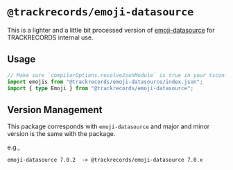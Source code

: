 # `@trackrecords/emoji-datasource`

This is a lighter and a little bit processed version of [emoji-datasource](https://github.com/iamcal/emoji-data) for TRACKRECORDS internal use.

## Usage

```ts
// Make sure `compilerOptions.resolveJsonModule` is true in your tsconfig.json.
import emojis from "@trackrecords/emoji-datasource/index.json";
import { type Emoji } from "@trackrecords/emoji-datasource";
```

## Version Management

This package corresponds with `emoji-datasource` and major and minor version is the same with the package.

e.g.,

```
emoji-datasource 7.0.2  -> @trackrecords/emoji-datasource 7.0.x
```
